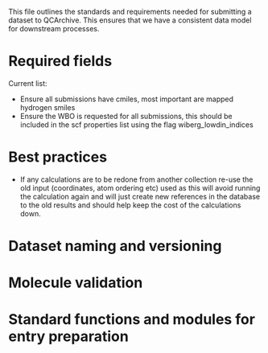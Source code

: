 This file outlines the standards and requirements needed for submitting a dataset to QCArchive. This ensures that we have a consistent data model for downstream processes.
# Required fields 

Current list:
* Ensure all submissions have cmiles, most important are mapped hydrogen smiles
* Ensure the WBO is requested for all submissions, this should be included in the scf properties list using the flag wiberg_lowdin_indices

# Best practices
* If any calculations are to be redone from another collection re-use the old input (coordinates, atom ordering etc) used as this will avoid running the calculation again and will just create new references in the database to the old results and should help keep the cost of the calculations down.  

# Dataset naming and versioning

# Molecule validation

# Standard functions and modules for entry preparation
